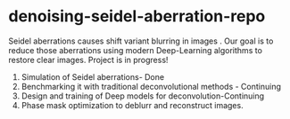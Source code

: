 # denoising-seidel-aberration-repo
Seidel aberrations causes shift variant blurring in images . Our goal is to reduce those aberrations using modern Deep-Learning algorithms to restore clear images.
Project is in progress!

1. Simulation of Seidel aberrations- Done
2. Benchmarking it with traditional deconvolutional methods - Continuing
2. Design and training of Deep models for deconvolution-Continuing
3. Phase mask optimization to deblurr and reconstruct images.

